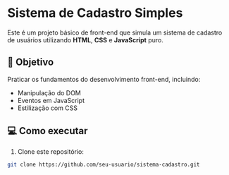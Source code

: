 # Sistema de Cadastro Simples

Este é um projeto básico de front-end que simula um sistema de cadastro de usuários utilizando **HTML**, **CSS** e **JavaScript** puro.

## 🎯 Objetivo

Praticar os fundamentos do desenvolvimento front-end, incluindo:

- Manipulação do DOM
- Eventos em JavaScript
- Estilização com CSS

## 💻 Como executar

1. Clone este repositório:
```bash
git clone https://github.com/seu-usuario/sistema-cadastro.git
